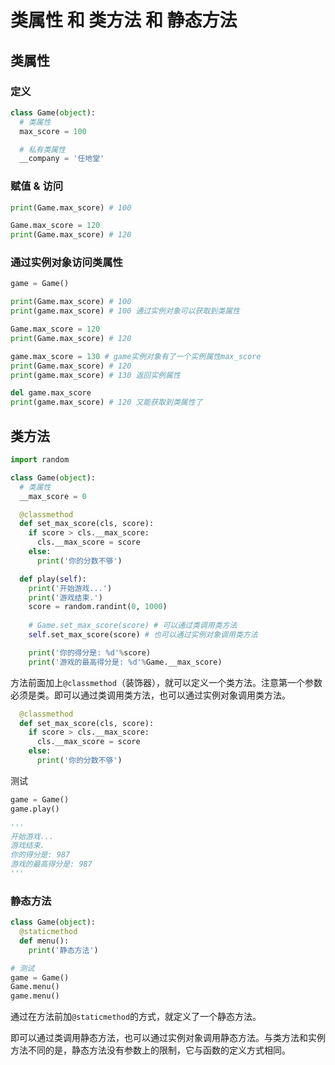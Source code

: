 # 类属性 和 类方法 和 静态方法

## 类属性

### 定义

```python
class Game(object):
  # 类属性
  max_score = 100

  # 私有类属性
  __company = '任地堂'
```

### 赋值 & 访问

```python
print(Game.max_score) # 100

Game.max_score = 120
print(Game.max_score) # 120
```

### 通过实例对象访问类属性

```python
game = Game()

print(Game.max_score) # 100
print(game.max_score) # 100 通过实例对象可以获取到类属性

Game.max_score = 120
print(Game.max_score) # 120

game.max_score = 130 # game实例对象有了一个实例属性max_score
print(Game.max_score) # 120
print(game.max_score) # 130 返回实例属性

del game.max_score
print(game.max_score) # 120 又能获取到类属性了
```

## 类方法

```python
import random

class Game(object):
  # 类属性
  __max_score = 0

  @classmethod
  def set_max_score(cls, score):
    if score > cls.__max_score:
      cls.__max_score = score
    else:
      print('你的分数不够')

  def play(self):
    print('开始游戏...')
    print('游戏结束.')
    score = random.randint(0, 1000)
    
    # Game.set_max_score(score) # 可以通过类调用类方法
    self.set_max_score(score) # 也可以通过实例对象调用类方法

    print('你的得分是: %d'%score)
    print('游戏的最高得分是: %d'%Game.__max_score)
```

方法前面加上`@classmethod`（装饰器），就可以定义一个类方法。注意第一个参数必须是类。即可以通过类调用类方法，也可以通过实例对象调用类方法。

```python
  @classmethod
  def set_max_score(cls, score):
    if score > cls.__max_score:
      cls.__max_score = score
    else:
      print('你的分数不够')
```

测试

```python
game = Game()
game.play()

'''
开始游戏...
游戏结束.
你的得分是: 987
游戏的最高得分是: 987
'''
```

### 静态方法

```python
class Game(object):
  @staticmethod
  def menu():
    print('静态方法')

# 测试
game = Game()
Game.menu()
game.menu()
```

通过在方法前加`@staticmethod`的方式，就定义了一个静态方法。

即可以通过类调用静态方法，也可以通过实例对象调用静态方法。与类方法和实例方法不同的是，静态方法没有参数上的限制，它与函数的定义方式相同。